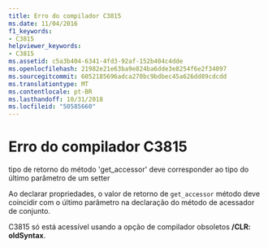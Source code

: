 ```yaml
---
title: Erro do compilador C3815
ms.date: 11/04/2016
f1_keywords:
- C3815
helpviewer_keywords:
- C3815
ms.assetid: c5a3b404-6341-4fd3-92af-152b404c4dde
ms.openlocfilehash: 21982e21e63ba9e824ba6dde3e8254f6e2f34097
ms.sourcegitcommit: 6052185696adca270bc9bdbec45a626dd89cdcdd
ms.translationtype: MT
ms.contentlocale: pt-BR
ms.lasthandoff: 10/31/2018
ms.locfileid: "50585660"
---
```

# <a name="compiler-error-c3815"></a>Erro do compilador C3815

tipo de retorno do método 'get_accessor' deve corresponder ao tipo do último parâmetro de um setter

Ao declarar propriedades, o valor de retorno de `get_accessor` método deve coincidir com o último parâmetro na declaração do método de acessador de conjunto.

C3815 só está acessível usando a opção de compilador obsoletos **/CLR: oldSyntax**.

